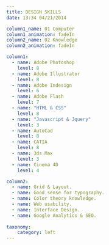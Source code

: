 ```yaml
---
title: DESIGN SKILLS
date: 13:34 04/21/2014

column1_name: 01 Computer
column1_animation: fadeIn
column2_name: 02 Knowledge
column2_animation: fadeIn

column1:
  - name: Adobe Photoshop
    level: 8
  - name: Adobe Illustrator
    level: 8  
  - name: Adobe Indesign
    level: 6  
  - name: Adobe Flash
    level: 7  
  - name: "HTML & CSS"
    level: 8 
  - name: "Javascript & Jquery"
    level: 3
  - name: AutoCad
    level: 8
  - name: CATIA
    level: 8 
  - name: 3ds Max
    level: 3
  - name: Cinema 4D
    level: 4           

column2:
  - name: Grid & Layout.
  - name: Good sense for typography.
  - name: Color theory knowledge.
  - name: Web usability.
  - name: Interface Design.
  - name: Google Analytics & SEO.
    
taxonomy:
    category: left
---
```

